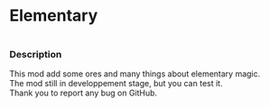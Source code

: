 # Elementary

<img src = "https://imgur.com/a/uzxGnEj" alt="">

### Description

This mod add some ores and many things about elementary magic. \
The mod still in developpement stage, but you can test it. \
Thank you to report any bug on GitHub.